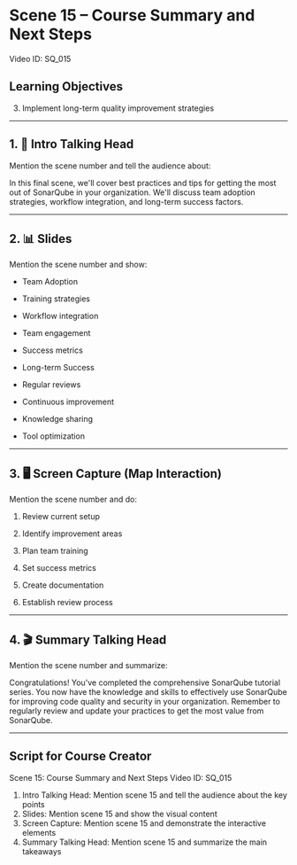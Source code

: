 # Scene 15 – Course Summary and Next Steps
Video ID: SQ_015

## Learning Objectives
3. Implement long-term quality improvement strategies

---

## 1. 🎥 Intro Talking Head
Mention the scene number and tell the audience about:

In this final scene, we'll cover best practices and tips for getting the most out of SonarQube in your organization. We'll discuss team adoption strategies, workflow integration, and long-term success factors.

---

## 2. 📊 Slides
Mention the scene number and show:

- Team Adoption

- Training strategies

- Workflow integration

- Team engagement

- Success metrics

- Long-term Success

- Regular reviews

- Continuous improvement

- Knowledge sharing

- Tool optimization

---

## 3. 🖥️ Screen Capture (Map Interaction)
Mention the scene number and do:

1. Review current setup

2. Identify improvement areas

3. Plan team training

4. Set success metrics

5. Create documentation

6. Establish review process

---

## 4. 🎬 Summary Talking Head
Mention the scene number and summarize:

Congratulations! You've completed the comprehensive SonarQube tutorial series. You now have the knowledge and skills to effectively use SonarQube for improving code quality and security in your organization. Remember to regularly review and update your practices to get the most value from SonarQube.

---

## Script for Course Creator
Scene 15: Course Summary and Next Steps
Video ID: SQ_015

1. Intro Talking Head: Mention scene 15 and tell the audience about the key points
2. Slides: Mention scene 15 and show the visual content
3. Screen Capture: Mention scene 15 and demonstrate the interactive elements
4. Summary Talking Head: Mention scene 15 and summarize the main takeaways
